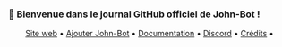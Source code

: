 ### 👋 Bienvenue dans le journal GitHub officiel de John-Bot !

<p align="center">
  <a href="https://johnbot.app">Site web</a> •
  <a href="https://add.johnbot.app">Ajouter John-Bot</a> •
  <a href="#download">Documentation</a> •
  <a href="#credits">Discord</a> •
  <a href="#related">Crédits</a> •
</p>
